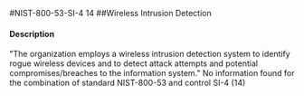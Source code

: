 #NIST-800-53-SI-4 14
##Wireless Intrusion Detection
#### Description
"The organization employs a wireless intrusion detection system to identify rogue wireless devices and to detect attack attempts and potential compromises/breaches to the information system."
No information found for the combination of standard NIST-800-53 and control SI-4 (14)
